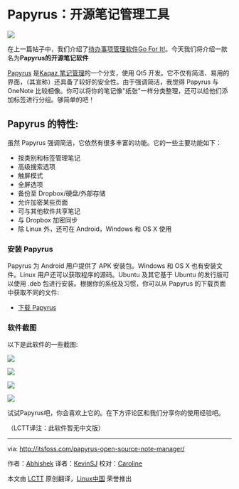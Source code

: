 Papyrus：开源笔记管理工具
================================================================================
![](http://itsfoss.itsfoss.netdna-cdn.com/wp-content/uploads/2015/03/Papyrus_Linux_4.jpeg)

在上一篇帖子中，我们介绍了[待办事项管理软件Go For It!][1]。今天我们将介绍一款名为**Papyrus的开源笔记软件**

[Papyrus][2] 是[Kaqaz 笔记管理][3]的一个分支，使用 Qt5 开发。它不仅有简洁、易用的界面，（其宣称）还具备了较好的安全性。由于强调简洁，我觉得 Papyrus 与 OneNote 比较相像。你可以将你的笔记像"纸张"一样分类整理，还可以给他们添加标签进行分组。够简单的吧！

## Papyrus 的特性: ###

虽然 Papyrus 强调简洁，它依然有很多丰富的功能。它的一些主要功能如下：
- 按类别和标签管理笔记
- 高级搜索选项
- 触屏模式
- 全屏选项
- 备份至 Dropbox/硬盘/外部存储
- 允许加密某些页面
- 可与其他软件共享笔记
- 与 Dropbox 加密同步
- 除 Linux 外，还可在 Android，Windows 和 OS X 使用

### 安装 Papyrus ###

Papyrus 为 Android 用户提供了 APK 安装包。Ｗindows 和 OS X 也有安装文件。Linux 用户还可以获取程序的源码。Ubuntu 及其它基于 Ubuntu 的发行版可以使用 .deb 包进行安装。根据你的系统及习惯，你可以从 Papyrus 的下载页面中获取不同的文件:

- [下载 Papyrus][4]

### 软件截图 ###

以下是此软件的一些截图:


![](http://itsfoss.itsfoss.netdna-cdn.com/wp-content/uploads/2015/03/Papyrus_Linux_3-700x450_c.jpeg)

![](http://itsfoss.itsfoss.netdna-cdn.com/wp-content/uploads/2015/03/Papyrus_Linux_2-700x450_c.jpeg)

![](http://itsfoss.itsfoss.netdna-cdn.com/wp-content/uploads/2015/03/Papyrus_Linux_1-700x450_c.jpeg)

![](http://itsfoss.itsfoss.netdna-cdn.com/wp-content/uploads/2015/03/Papyrus_Linux-700x450_c.jpeg)

试试Papyrus吧，你会喜欢上它的。在下方评论区和我们分享你的使用经验吧。

（LCTT译注：此软件暂无中文版）

--------------------------------------------------------------------------------

via: http://itsfoss.com/papyrus-open-source-note-manager/

作者：[Abhishek][a]
译者：[KevinSJ](https://github.com/KevinSJ)
校对：[Caroline](https://github.com/carolinewuyan)

本文由 [LCTT](https://github.com/LCTT/TranslateProject) 原创翻译，[Linux中国](http://linux.cn/) 荣誉推出

[a]:http://itsfoss.com/author/abhishek/
[1]:http://linux.cn/article-5337-1.html
[2]:http://aseman.co/en/products/papyrus/
[3]:https://github.com/sialan-labs/kaqaz/
[4]:http://aseman.co/en/products/papyrus/
